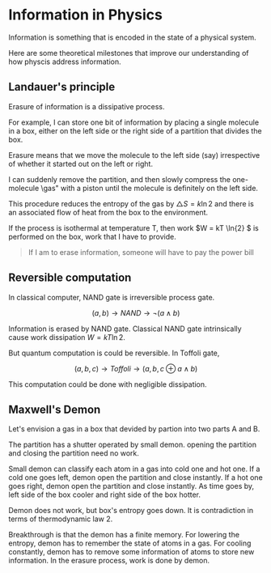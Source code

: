 # Information in Physics

Information is something that is encoded in the state of a physical system.

Here are some theoretical milestones that improve our understanding of how physcis address information.

## Landauer's principle

Erasure of information is a dissipative process. 

For example, I can store one bit of information by placing a single molecule in a box, either on the left side or the right side of a partition that divides the box.

Erasure means that we move the molecule to the left side (say) irrespective of whether it started out on the left or right. 

I can suddenly remove the partition, and then slowly compress the one-molecule \gas" with a piston
until the molecule is definitely on the left side. 

This procedure reduces the entropy of the gas by $\triangle S =k\ln{2}$ and there is an associated  flow of heat from the box to the environment. 

If the process is isothermal at temperature T,
then work $W = kT \ln{2} $ is performed on the box, work that I have to provide.

> If I am to erase information, someone will have to pay the power bill

## Reversible computation

In classical computer, NAND gate is irreversible process gate.

$$
(a,b)\rightarrow NAND \rightarrow \neg(a\wedge b)
$$

Information is erased by NAND gate. Classical NAND gate intrinsically cause work dissipation $W=kT\ln{2}$.

But quantum computation is could be reversible. In Toffoli gate,

$$
(a,b,c)\rightarrow Toffoli \rightarrow (a,b,c\oplus a\wedge b)
$$

This computation could be done with negligible dissipation.

## Maxwell's Demon

Let's envision a gas in a box that devided by partion into two parts A and B.

The partition has a shutter operated by small demon. opening the partition and closing the partition need no work. 

Small demon can classify each atom in a gas into cold one and hot one. If a cold one goes left, demon open the partition and close instantly. If a hot one goes right, demon open the partition and close instantly. As time goes by, left side of the box cooler and right side of the box hotter.

Demon does not work, but box's entropy goes down. It is contradiction in terms of thermodynamic law 2.

Breakthrough is that the demon has a finite memory. For lowering the entropy, demon has to remember the state of atoms in a gas. For cooling constantly, demon has to remove some information of atoms to store new information. In the erasure process, work is done by demon. 
